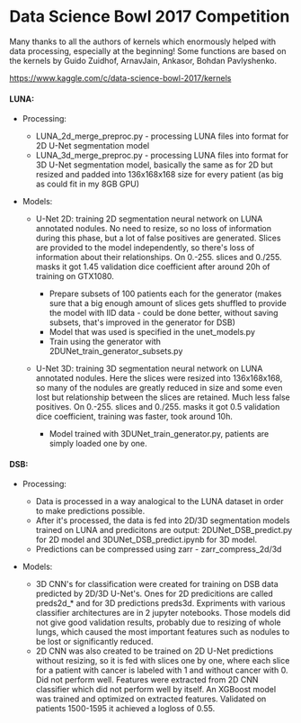 # Data Science Bowl 2017 Competition

Many thanks to all the authors of kernels which enormously helped with data processing, especially at the beginning!
Some functions are based on the kernels by Guido Zuidhof, ArnavJain, Ankasor, Bohdan Pavlyshenko.

https://www.kaggle.com/c/data-science-bowl-2017/kernels

#### LUNA:

* Processing:
    * LUNA_2d_merge_preproc.py - processing LUNA files into format for 2D U-Net segmentation model
    * LUNA_3d_merge_preproc.py - processing LUNA files into format for 3D U-Net segmentation model, basically the same as for 2D but resized and padded into 136x168x168 size for every patient (as big as could fit in my 8GB GPU)

* Models:
    * U-Net 2D: training 2D segmentation neural network on LUNA annotated nodules. No need to resize, so no loss of information during this phase,
    but a lot of false positives are generated. Slices are provided to the model independently, so there's loss of information about their relationships.
    On 0.-255. slices and 0./255. masks it got 1.45 validation dice coefficient after around 20h of training on GTX1080.

        * Prepare subsets of 100 patients each for the generator (makes sure that a big enough amount of slices gets shuffled to provide the model with IID data - could be done better, without saving subsets, that's improved in the generator for DSB)
        * Model that was used is specified in the unet_models.py
        * Train using the generator with 2DUNet_train_generator_subsets.py

    * U-Net 3D: training 3D segmentation neural network on LUNA annotated nodules. Here the slices were resized into 136x168x168, so many of the nodules are greatly reduced in size and some even lost but relationship between the slices are retained. Much less false positives.
    On 0.-255. slices and 0./255. masks it got 0.5 validation dice coefficient, training was faster, took around 10h.
    
        * Model trained with 3DUNet_train_generator.py, patients are simply loaded one by one.
        
        
#### DSB:

* Processing:
    * Data is processed in a way analogical to the LUNA dataset in order to make predictions possible.
    * After it's processed, the data is fed into 2D/3D segmentation models trained on LUNA and predicitons are output: 2DUNet_DSB_predict.py for 2D model and 3DUNet_DSB_predict.ipynb for 3D model.
    * Predictions can be compressed using zarr - zarr_compress_2d/3d

* Models:
    * 3D CNN's for classification were created for training on DSB data predicted by 2D/3D U-Net's. Ones for 2D predicitions are called preds2d_* and for 3D predictions preds3d. Expriments with various classifier architectures are in 2 jupyter notebooks.
    Those models did not give good validation results, probably due to resizing of whole lungs, which caused the most important features such as nodules to be lost or significantly reduced.
    * 2D CNN was also created to be trained on 2D U-Net predictions without resizing, so it is fed with slices one by one, where each slice for a patient with cancer is labeled with 1 and without cancer with 0.
    Did not perform well.
    Features were extracted from 2D CNN classifier which did not perform well by itself. An XGBoost model was trained and optimized on extracted features. Validated on patients 1500-1595 it achieved a logloss of 0.55.
